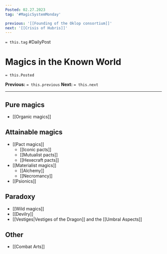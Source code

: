 ```yaml
---
Posted: 02.27.2023
tag: '#MagicSystemMonday'

previous: '[[Founding of the Oklop consortium]]'
next: '[[Crisis of Hubris]]'
---
```

`= this.tag` #DailyPost
# Magics in the Known World
`= this.Posted`

**Previous:** `= this.previous`
**Next:** `= this.next`

---

## Pure magics
- [[Organic magics]]

## Attainable magics
- [[Pact magics]]
  - [[Iconic pacts]]
  - [[Mutualist pacts]]
  - [[Hexecraft pacts]]
- [[Materialist magics]]
  - [[Alchemy]]
  - [[Necromancy]]
- [[Psionics]]

## Paradoxy
- [[Wild magics]]
- [[Devilry]]
- [[Vestiges|Vestiges of the Dragon]] and the [[Umbral Aspects]]

## Other
- [[Combat Arts]]
